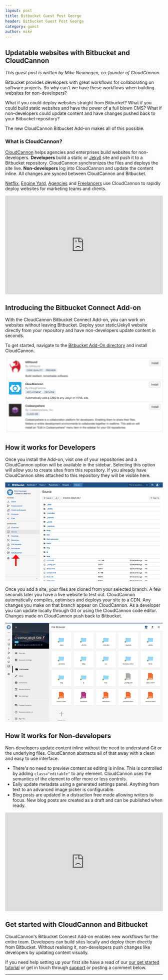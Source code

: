 ```yaml
---
layout: post
title: Bitbucket Guest Post George
header: Bitbucket Guest Post George
category: guest
author: mike
---
```


## Updatable websites with Bitbucket and CloudCannon

*This guest post is written by Mike Neumegen, co-founder of CloudCannon.*

Bitbucket provides developers with great workflows for collaborating on software projects. So why can't we have these workflows when building websites for non-developers?

What if you could deploy websites straight from Bitbucket? What if you could build static websites and have the power of a full blown CMS? What if non-developers could update content and have changes pushed back to your Bitbucket repository?

The new CloudCannon Bitbucket Add-on makes all of this possible.

### What is CloudCannon?

[CloudCannon](http://cloudcannon.com) helps agencies and enterprises build websites for non-developers. **Developers** build a static or [Jekyll](http://jekyllrb.com) site and push it to a Bitbucket repository. CloudCannon synchronizes the files and deploys the site live. **Non-developers** log into CloudCannon and update the content inline. All changes are synced between CloudCannon and Bitbucket.

[Netflix](http://cloudcannon.com/customers/netflix/), [Engine Yard](http://cloudcannon.com/customers/engine-yard/), [Agencies](http://cloudcannon.com/customers/xtendly/) and [Freelancers](http://cloudcannon.com/customers/brandon-setter/) use CloudCannon to rapidly deploy websites for marketing teams and clients.

<style type="text/css">.embed-container { position: relative; padding-bottom: 62.5%; height: 0; overflow: hidden; max-width: 100%; } .embed-container iframe, .embed-container object, .embed-container embed { position: absolute; top: 0; left: 0; width: 100%; height: 100%; }</style>

<div class="embed-container"><iframe src="https://www.youtube.com/embed/AgbVpvk6sV8" frameborder="0" autohide="1" controls="0" modestbranding="1" showinfo="0"></iframe></div>

## Introducing the Bitbucket Connect Add-on

With the CloudCannon Bitbucket Connect Add-on, you can work on websites without leaving Bitbucket. Deploy your static/Jekyll website directly from your repository and have non-developers update content in seconds.

To get started, navigate to the [Bitbucket Add-On directory](https://bitbucket.org/account/user/mikeneumegen/addon-directory) and install CloudCannon.

![](/uploads/versions/list---x----631-302x---.png)

## How it works for Developers

Once you install the Add-on, visit one of your repositories and a CloudCannon option will be available in the sidebar. Selecting this option will allow you to create sites from this repository. If you already have CloudCannon sites attached to this repository they will be visible here.​

![](/uploads/versions/bb-source---x----900-563x---.png)

Once you add a site, your files are cloned from your selected branch. A few seconds later you have a live website to test out. CloudCannon automatically compiles, optimises and deploys your site to a CDN. Any changes you make on that branch appear on CloudCannon. As a developer you can update locally through Git or using the CloudCannon code editor. Changes made on CloudCannon push back to Bitbucket.​

![](/uploads/versions/screen-shot-2015-09-28-at-1.12.43-am---x----900-563x---.png)

## How it works for Non-developers

Non-developers update content inline without the need to understand Git or the underlying files. CloudCannon abstracts all of that away with a clean and easy to use interface.​

* There's no need to preview content as editing is inline. This is controlled by adding `class="editable"` to any element. CloudCannon uses the semantics of the element to offer more or less controls.
* Eaily update metadata using a generated settings panel. Anything from text to an advanced image picker is configurable.
* Blog posts are updated in a distraction free mode allowing writers to focus. New blog posts are created as a draft and can be published when ready.


<div class="embed-container"><iframe src="https://www.youtube.com/embed/AgbVpvk6sV8"></iframe><iframe src="https://www.youtube.com/embed/Pp3YBk3Jmds" frameborder="0" autohide="1" controls="0" modestbranding="1" showinfo="0"></iframe></div>

##  

## Get started with CloudCannon and Bitbucket

CloudCannon's Bitbucket Connect Add-on enables new workflows for the entire team. Developers can build sites locally and deploy them directly from Bitbucket. Without realising it, non-developers push changes like developers by updating content visually.

If you need help setting up your first site have a read of our [our get started tutorial](http://cloudcannon.com/bitbucket-jekyll/) or get in touch through [support](javascript:void(location.href='mailto:'+String.fromCharCode(115,117,112,112,111,114,116,64,99,108,111,117,100,99,97,110,110,111,110,46,99,111,109))) or posting a comment below.

---